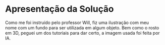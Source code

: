 # Apresentação da Solução

Como me foi instruído pelo professor Will, fiz uma ilustração com meu nome com um fundo para ser utilizada em algum objeto. Bem como o rosto em 3D, peguei um dos tutoriais para dar certo, a imagem usada foi feita por IA.

